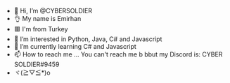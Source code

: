 - 👋 Hi, I’m @CYBERSOLDIER
- 👌 My name is Emirhan
- 🟥 I'm from Turkey 
- 👀 I’m interested in Python, Java, C# and Javascript
- 🌱 I’m currently learning C# and Javascript
- 📫 How to reach me ... You can't reach me b bbut my Discord is: CYBER SOLDIER#9459
- ヾ(≧▽≦*)o


<!---
CYBERSOLDIERwastaken/CYBERSOLDIERwastaken is a ✨ special ✨ repository because its `README.md` (this file) appears on your GitHub profile.
You can click the Preview link to take a look at your changes.
--->
